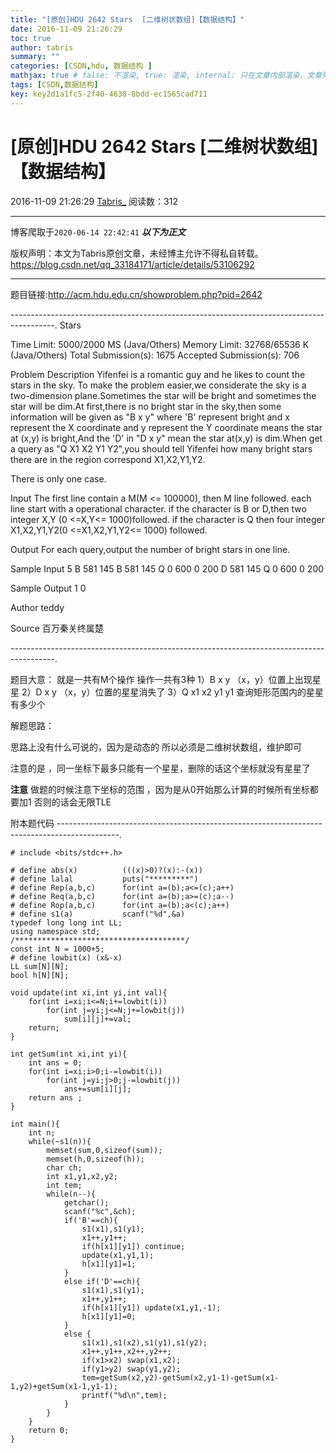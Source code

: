 ```yaml
---
title: "[原创]HDU 2642 Stars  [二维树状数组]【数据结构】"
date: 2016-11-09 21:26:29
toc: true
author: tabris
summary: ""
categories: [CSDN,hdu, 数据结构 ]
mathjax: true # false: 不渲染, true: 渲染, internal: 只在文章内部渲染，文章列表中不渲染
tags: [CSDN,数据结构]
key: key2d1a1fc5-2f40-4638-8bdd-ec1565cad711
---
```


# [原创]HDU 2642 Stars  [二维树状数组]【数据结构】

2016-11-09 21:26:29  [Tabris_](https://me.csdn.net/qq_33184171) 阅读数：312

---

博客爬取于`2020-06-14 22:42:41`
***以下为正文***

版权声明：本文为Tabris原创文章，未经博主允许不得私自转载。
https://blog.csdn.net/qq_33184171/article/details/53106292

<!-- more -->

---

题目链接:http://acm.hdu.edu.cn/showproblem.php?pid=2642

-----------------------------------------------------------------------------------------.
Stars

Time Limit: 5000/2000 MS (Java/Others)    Memory Limit: 32768/65536 K (Java/Others)
Total Submission(s): 1675    Accepted Submission(s): 706


Problem Description
Yifenfei is a romantic guy and he likes to count the stars in the sky.
To make the problem easier,we considerate the sky is a two-dimension plane.Sometimes the star will be bright and sometimes the star will be dim.At first,there is no bright star in the sky,then some information will be given as "B x y" where 'B' represent bright and x represent the X coordinate and y represent the Y coordinate means the star at (x,y) is bright,And the 'D' in "D x y" mean the star at(x,y) is dim.When get a query as "Q X1 X2 Y1 Y2",you should tell Yifenfei how many bright stars there are in the region correspond X1,X2,Y1,Y2.

There is only one case.
 

Input
The first line contain a M(M <= 100000), then M line followed.
each line start with a operational character.
if the character is B or D,then two integer X,Y (0 <=X,Y<= 1000)followed.
if the character is Q then four integer X1,X2,Y1,Y2(0 <=X1,X2,Y1,Y2<= 1000) followed.
 

Output
For each query,output the number of bright stars in one line.
 

Sample Input
5
B 581 145
B 581 145
Q 0 600 0 200
D 581 145
Q 0 600 0 200
 

Sample Output
1
0
 

Author
teddy
 

Source
百万秦关终属楚
 

-----------------------------------------------------------------------------------------.

题目大意：
就是一共有M个操作
操作一共有3种
1）B  x y （x，y）位置上出现星星
2）D x y  （x，y）位置的星星消失了
3）Q x1 x2 y1 y1  查询矩形范围内的星星有多少个

解题思路：

思路上没有什么可说的，因为是动态的 所以必须是二维树状数组，维护即可

注意的是 ，同一坐标下最多只能有一个星星，删除的话这个坐标就没有星星了  


**注意** 做题的时候注意下坐标的范围 ，因为是从0开始那么计算的时候所有坐标都要加1  否则的话会无限TLE

 


附本题代码
---------------------------------------------------------------------------------------------.
```
# include <bits/stdc++.h>

# define abs(x)          (((x)>0)?(x):-(x))
# define lalal           puts("*********")
# define Rep(a,b,c)      for(int a=(b);a<=(c);a++)
# define Req(a,b,c)      for(int a=(b);a>=(c);a--)
# define Rop(a,b,c)      for(int a=(b);a<(c);a++)
# define s1(a)           scanf("%d",&a)
typedef long long int LL;
using namespace std;
/**************************************/
const int N = 1000+5;
# define lowbit(x) (x&-x)
LL sum[N][N];
bool h[N][N];

void update(int xi,int yi,int val){
    for(int i=xi;i<=N;i+=lowbit(i))
        for(int j=yi;j<=N;j+=lowbit(j))
            sum[i][j]+=val;
    return;
}

int getSum(int xi,int yi){
    int ans = 0;
    for(int i=xi;i>0;i-=lowbit(i))
        for(int j=yi;j>0;j-=lowbit(j))
            ans+=sum[i][j];
    return ans ;
}

int main(){
    int n;
    while(~s1(n)){
        memset(sum,0,sizeof(sum));
        memset(h,0,sizeof(h));
        char ch;
        int x1,y1,x2,y2;
        int tem;
        while(n--){
            getchar();
            scanf("%c",&ch);
            if('B'==ch){
                s1(x1),s1(y1);
                x1++,y1++;
                if(h[x1][y1]) continue;
                update(x1,y1,1);
                h[x1][y1]=1;
            }
            else if('D'==ch){
                s1(x1),s1(y1);
                x1++,y1++;
                if(h[x1][y1]) update(x1,y1,-1);
                h[x1][y1]=0;
            }
            else {
                s1(x1),s1(x2),s1(y1),s1(y2);
                x1++,y1++,x2++,y2++;
                if(x1>x2) swap(x1,x2);
                if(y1>y2) swap(y1,y2);
                tem=getSum(x2,y2)-getSum(x2,y1-1)-getSum(x1-1,y2)+getSum(x1-1,y1-1);
                printf("%d\n",tem);
            }
        }
    }
    return 0;
}

```